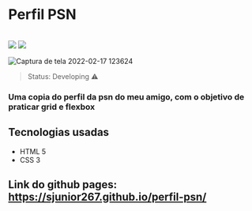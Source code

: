 <h1> Perfil PSN </h1>
<br>
<div display:flex;>
<img src="https://img.shields.io/github/license/sjunior267/Perfil-psn">
<img src="https://img.shields.io/badge/Perfil-PSN-blue">
</div> 

![Captura de tela 2022-02-17 123624](https://user-images.githubusercontent.com/47577905/154515775-10b01c07-4780-4f86-a719-370828c172c0.png)

> Status: Developing ⚠️

###  Uma copia do perfil da psn do meu amigo, com o objetivo de praticar grid e flexbox

## Tecnologias usadas

* HTML 5
* CSS 3

## Link do github pages: https://sjunior267.github.io/perfil-psn/
